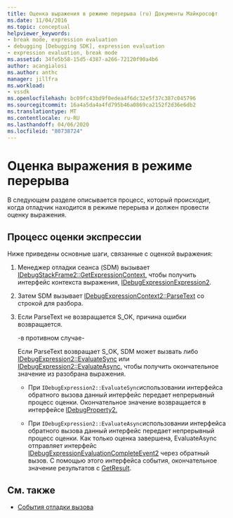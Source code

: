 ```yaml
---
title: Оценка выражения в режиме перерыва (ru) Документы Майкрософт
ms.date: 11/04/2016
ms.topic: conceptual
helpviewer_keywords:
- break mode, expression evaluation
- debugging [Debugging SDK], expression evaluation
- expression evaluation, break mode
ms.assetid: 34fe5b58-15d5-4387-a266-72120f90a4b6
author: acangialosi
ms.author: anthc
manager: jillfra
ms.workload:
- vssdk
ms.openlocfilehash: bc09fc43bd9f0edea4f6dc32e5f37c387c045796
ms.sourcegitcommit: 16a4a5da4a4fd795b46a0869ca2152f2d36e6db2
ms.translationtype: MT
ms.contentlocale: ru-RU
ms.lasthandoff: 04/06/2020
ms.locfileid: "80738724"
---
```

# <a name="expression-evaluation-in-break-mode"></a>Оценка выражения в режиме перерыва
В следующем разделе описывается процесс, который происходит, когда отладчик находится в режиме перерыва и должен провести оценку выражения.

## <a name="expression-evaluation-process"></a>Процесс оценки экспрессии
 Ниже приведены основные шаги, связанные с оценкой выражения:

1. Менеджер отладки сеанса (SDM) вызывает [IDebugStackFrame2::GetExpressionContext,](../../extensibility/debugger/reference/idebugstackframe2-getexpressioncontext.md) чтобы получить интерфейс контекста выражения, [IDebugExpressionExpression2](../../extensibility/debugger/reference/idebugexpressioncontext2.md).

2. Затем SDM вызывает [IDebugExpressionContext2::ParseText](../../extensibility/debugger/reference/idebugexpressioncontext2-parsetext.md) со строкой для разбора.

3. Если ParseText не возвращается S_OK, причина ошибки возвращается.

     -в противном случае-

     Если ParseText возвращает S_OK, SDM может вызвать либо [IDebugExpression2::EvaluateSync](../../extensibility/debugger/reference/idebugexpression2-evaluatesync.md) или [IDebugExpression2::EvaluateAsync,](../../extensibility/debugger/reference/idebugexpression2-evaluateasync.md) чтобы получить окончательное значение из разобрана выражения.

    - При `IDebugExpression2::EvaluateSync`использовании интерфейса обратного вызова данный интерфейс передает непрерывный процесс оценки. Окончательное значение возвращается в интерфейсе [IDebugProperty2.](../../extensibility/debugger/reference/idebugproperty2.md)

    - При `IDebugExpression2::EvaluateAsync`использовании интерфейса обратного вызова данный интерфейс передает непрерывный процесс оценки. Как только оценка завершена, EvaluateAsync отправляет интерфейс [IDebugExpressionEvaluationCompleteEvent2](../../extensibility/debugger/reference/idebugexpressionevaluationcompleteevent2.md) через обратный вызов. С помощью этого интерфейса события, окончательное значение результатов с [GetResult](../../extensibility/debugger/reference/idebugexpressionevaluationcompleteevent2-getresult.md).

## <a name="see-also"></a>См. также
- [События отладки вызова](../../extensibility/debugger/calling-debugger-events.md)
